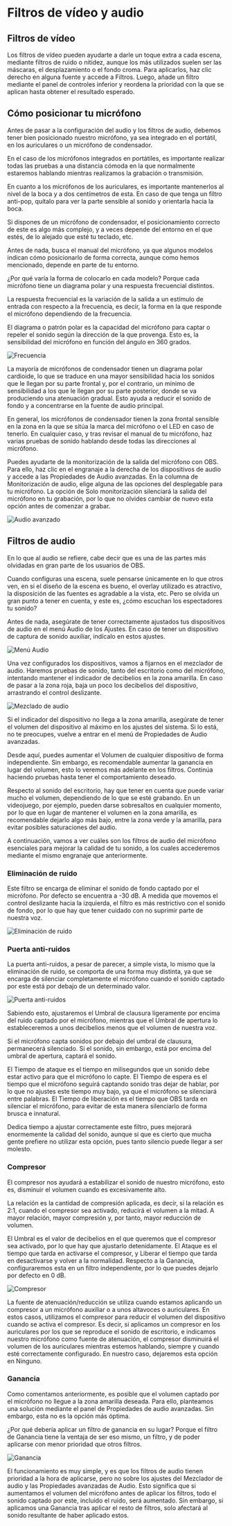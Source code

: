 # Filtros de vídeo y audio

## Filtros de vídeo

Los filtros de vídeo pueden ayudarte a darle un toque extra a cada escena, mediante filtros de ruido o nitidez, aunque los más utilizados suelen ser las máscaras, el desplazamiento o el fondo croma. Para aplicarlos, haz clic derecho en alguna fuente y accede a Filtros. Luego, añade un filtro mediante el panel de controles inferior y reordena la prioridad con la que se aplican hasta obtener el resultado esperado.

## Cómo posicionar tu micrófono

Antes de pasar a la configuración del audio y los filtros de audio, debemos tener bien posicionado nuestro micrófono, ya sea integrado en el portátil, en los auriculares o un micrófono de condensador.

En el caso de los micrófonos integrados en portátiles, es importante realizar todas las pruebas a una distancia cómoda en la que normalmente estaremos hablando mientras realizamos la grabación o transmisión.

En cuanto a los micrófonos de los auriculares, es importante mantenerlos al nivel de la boca y a dos centímetros de esta. En caso de que tenga un filtro anti-pop, quítalo para ver la parte sensible al sonido y orientarla hacia la boca.

Si dispones de un micrófono de condensador, el posicionamiento correcto de este es algo más complejo, y a veces depende del entorno en el que estés, de lo alejado que esté tu teclado, etc.

Antes de nada, busca el manual del micrófono, ya que algunos modelos indican cómo posicionarlo de forma correcta, aunque como hemos mencionado, depende en parte de tu entorno.

¿Por qué varía la forma de colocarlo en cada modelo? Porque cada micrófono tiene un diagrama polar y una respuesta frecuencial distintos.

La respuesta frecuencial es la variación de la salida a un estímulo de entrada con respecto a la frecuencia, es decir, la forma en la que responde el micrófono dependiendo de la frecuencia.

El diagrama o patrón polar es la capacidad del micrófono para captar o repeler el sonido según la dirección de la que provenga. Esto es, la sensibilidad del micrófono en función del ángulo en 360 grados.

![Frecuencia](images/frecuencia.png)

La mayoría de micrófonos de condensador tienen un diagrama polar cardioide, lo que se traduce en una mayor sensibilidad hacia los sonidos que le llegan por su parte frontal y, por el contrario, un mínimo de sensibilidad a los que le llegan por su parte posterior, donde se va produciendo una atenuación gradual. Esto ayuda a reducir el sonido de fondo y a concentrarse en la fuente de audio principal.

En general, los micrófonos de condensador tienen la zona frontal sensible en la zona en la que se sitúa la marca del micrófono o el LED en caso de tenerlo. En cualquier caso, y tras revisar el manual de tu micrófono, haz varias pruebas de sonido hablando desde todas las direcciones al micrófono.

Puedes ayudarte de la monitorización de la salida del micrófono con OBS. Para ello, haz clic en el engranaje a la derecha de los dispositivos de audio y accede a las Propiedades de Audio avanzadas. En la columna de Monitorización de audio, elige alguna de las opciones del desplegable para tu micrófono. La opción de Solo monitorización silenciará la salida del micrófono en tu grabación, por lo que no olvides cambiar de nuevo esta opción antes de comenzar a grabar.

![Audio avanzado](images/audio_avanzada.png)


## Filtros de audio

En lo que al audio se refiere, cabe decir que es una de las partes más olvidadas en gran parte de los usuarios de OBS.

Cuando configuras una escena, suele pensarse únicamente en lo que otros ven, en si el diseño de la escena es bueno, el overlay utilizado es atractivo, la disposición de las fuentes es agradable a la vista, etc. Pero se olvida un gran punto a tener en cuenta, y este es, ¿cómo escuchan los espectadores tu sonido?

Antes de nada, asegúrate de tener correctamente ajustados tus dispositivos de audio en el menú Audio de los Ajustes. En caso de tener un dispositivo de captura de sonido auxiliar, indícalo en estos ajustes.

![Menú Audio](images/sonido.png)

Una vez configurados los dispositivos, vamos a fijarnos en el mezclador de audio. Haremos pruebas de sonido, tanto del escritorio como del micrófono, intentando mantener el indicador de decibelios en la zona amarilla. En caso de pasar a la zona roja, baja un poco los decibelios del dispositivo, arrastrando el control deslizante.

![Mezclado de audio](images/mezclador.png)


Si el indicador del dispositivo no llega a la zona amarilla, asegúrate de tener el volumen del dispositivo al máximo en los ajustes del sistema. Si lo está, no te preocupes, vuelve a entrar en el menú de Propiedades de Audio avanzadas.

Desde aquí, puedes aumentar el Volumen de cualquier dispositivo de forma independiente. Sin embargo, es recomendable aumentar la ganancia en lugar del volumen, esto lo veremos más adelante en los filtros. Continúa haciendo pruebas hasta tener el comportamiento deseado.

Respecto al sonido del escritorio, hay que tener en cuenta que puede variar mucho el volumen, dependiendo de lo que se esté grabando. En un videojuego, por ejemplo, pueden darse sobresaltos en cualquier momento, por lo que en lugar de mantener el volumen en la zona amarilla, es recomendable dejarlo algo más bajo, entre la zona verde y la amarilla, para evitar posibles saturaciones del audio.

A continuación, vamos a ver cuáles son los filtros de audio del micrófono esenciales para mejorar la calidad de tu sonido, a los cuales accederemos mediante el mismo engranaje que anteriormente.

### Eliminación de ruido

Este filtro se encarga de eliminar el sonido de fondo captado por el micrófono. Por defecto se encuentra a -30 dB. A medida que movemos el control deslizante hacia la izquierda, el filtro es más restrictivo con el sonido de fondo, por lo que hay que tener cuidado con no suprimir parte de nuestra voz.
    
![Eliminación de ruido](images/supresion.png)

### Puerta anti-ruidos

La puerta anti-ruidos, a pesar de parecer, a simple vista, lo mismo que la eliminación de ruido, se comporta de una forma muy distinta, ya que se encarga de silenciar completamente el micrófono cuando el sonido captado por este está por debajo de un determinado valor.
    
![Puerta anti-ruidos](images/puerta.png)

Sabiendo esto, ajustaremos el Umbral de clausura ligeramente por encima del ruido captado por el micrófono, mientras que el Umbral de apertura lo estableceremos a unos decibelios menos que el volumen de nuestra voz.
    
Si el micrófono capta sonidos por debajo del umbral de clausura, permanecerá silenciado. Si el sonido, sin embargo, está por encima del umbral de apertura, captará el sonido.
    
El Tiempo de ataque es el tiempo en milisegundos que un sonido debe estar activo para que el micrófono lo capte. El Tiempo de espera es el tiempo que el micrófono seguirá captando sonido tras dejar de hablar, por lo que no ajustes este tiempo muy bajo, ya que el micrófono se silenciará entre palabras. El Tiempo de liberación es el tiempo que OBS tarda en silenciar el micrófono, para evitar de esta manera silenciarlo de forma brusca e innatural.
    
Dedica tiempo a ajustar correctamente este filtro, pues mejorará enormemente la calidad del sonido, aunque sí que es cierto que mucha gente prefiere no utilizar esta opción, pues tanto silencio puede llegar a ser molesto.
    
### Compresor

El compresor nos ayudará a estabilizar el sonido de nuestro micrófono, esto es, disminuir el volumen cuando es excesivamente alto.
    
La relación es la cantidad de compresión aplicada, es decir, si la relación es 2:1, cuando el compresor sea activado, reducirá el volumen a la mitad. A mayor relación, mayor compresión y, por tanto, mayor reducción de volumen.
    
El Umbral es el valor de decibelios en el que queremos que el compresor sea activado, por lo que hay que ajustarlo detenidamente. El Ataque es el tiempo que tarda en activarse el compresor, y Liberar el tiempo que tarda en desactivarse y volver a la normalidad. Respecto a la Ganancia, configuraremos esta en un filtro independiente, por lo que puedes dejarlo por defecto en 0 dB.
    
![Compresor](images/compresor.png)
    
La fuente de atenuación/reducción se utiliza cuando estamos aplicando un compresor a un micrófono auxiliar o a unos altavoces o auriculares. En estos casos, utilizamos el compresor para reducir el volumen del dispositivo cuando se activa el compresor. Es decir, si aplicamos un compresor en los auriculares por los que se reproduce el sonido de escritorio, e indicamos nuestro micrófono como fuente de atenuación, el compresor disminuirá el volumen de los auriculares mientras estemos hablando, siempre y cuando esté correctamente configurado. En nuestro caso, dejaremos esta opción en Ninguno.
    
### Ganancia

Como comentamos anteriormente, es posible que el volumen captado por el micrófono no llegue a la zona amarilla deseada. Para ello, planteamos una solución mediante el panel de Propiedades de audio avanzadas. Sin embargo, esta no es la opción más óptima.
    
¿Por qué debería aplicar un filtro de ganancia en su lugar? Porque el filtro de Ganancia tiene la ventaja de ser eso mismo, un filtro, y de poder aplicarse con menor prioridad que otros filtros.
    
![Ganancia](images/ganancia.png)
    
El funcionamiento es muy simple, y es que los filtros de audio tienen prioridad a la hora de aplicarse, pero no sobre los ajustes del Mezclador de audio y las Propiedades avanzadas de Audio. Esto significa que si aumentamos el volumen del micrófono antes de aplicar los filtros, todo el sonido captado por este, incluido el ruido, será aumentado. Sin embargo, si aplicamos una Ganancia tras aplicar el resto de filtros, solo afectará al sonido resultante de haber aplicado estos.

